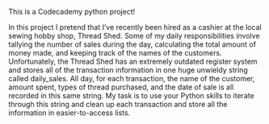 This is a Codecademy python project!

In this project I pretend that I’ve recently been hired as a cashier at the local sewing hobby shop, Thread Shed.
Some of my daily responsibilities involve tallying the number of sales during the day, calculating the total amount of money made, and keeping track of the names of the customers.
Unfortunately, the Thread Shed has an extremely outdated register system and stores all of the transaction information in one huge unwieldy string called daily_sales.
All day, for each transaction, the name of the customer, amount spent, types of thread purchased, and the date of sale is all recorded in this same string. 
My task is to use your Python skills to iterate through this string and clean up each transaction and store all the information in easier-to-access lists.
